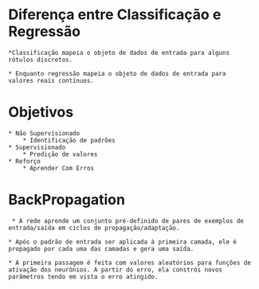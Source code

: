 # Diferença entre Classificação e Regressão
	*Classificação mapeia o objeto de dados de entrada para alguns 	rótulos discretos.

	* Enquanto regressão mapeia o objeto de dados de entrada para 	valores reais contínuos.

# Objetivos
	* Não Supervisionado
		* Identificação de padrões
	* Supervisionado
		* Predição de valores 
	* Reforço
		* Aprender Com Erros

# BackPropagation
	 * A rede aprende um conjunto pré-definido de pares de exemplos de entrada/saída em ciclos de propagação/adaptação.
	
	* Após o padrão de entrada ser aplicada à primeira camada, ele é propagado por cada uma das camadas e gera uma saída.
	
	* A primeira passagem é feita com valores aleatórios para funções de ativação dos neurônios. A partir do erro, ela constrói novos parâmetros tendo em vista o erro atingido.